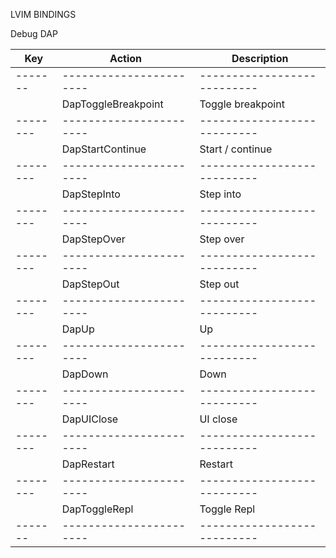 LVIM BINDINGS

Debug DAP

| Key      | Action                  | Description                 |
| -------- | ----------------------- | --------------------------- |
| -------  | ----------------------- | --------------------------- |
| <A-1>    | DapToggleBreakpoint     | Toggle breakpoint           |
| -------- | ----------------------- | --------------------------- |
| <A-2>    | DapStartContinue        | Start / continue            |
| -------- | ----------------------- | --------------------------- |
| <A-3>    | DapStepInto             | Step into                   |
| -------- | ----------------------- | --------------------------- |
| <A-4>    | DapStepOver             | Step over                   |
| -------- | ----------------------- | --------------------------- |
| <A-5>    | DapStepOut              | Step out                    |
| -------- | ----------------------- | --------------------------- |
| <A-6>    | DapUp                   | Up                          |
| -------- | ----------------------- | --------------------------- |
| <A-7>    | DapDown                 | Down                        |
| -------- | ----------------------- | --------------------------- |
| <A-8>    | DapUIClose              | UI close                    |
| -------- | ----------------------- | --------------------------- |
| <A-9>    | DapRestart              | Restart                     |
| -------- | ----------------------- | --------------------------- |
| <A-0>    | DapToggleRepl           | Toggle Repl                 |
| -------  | ----------------------- | --------------------------- |

